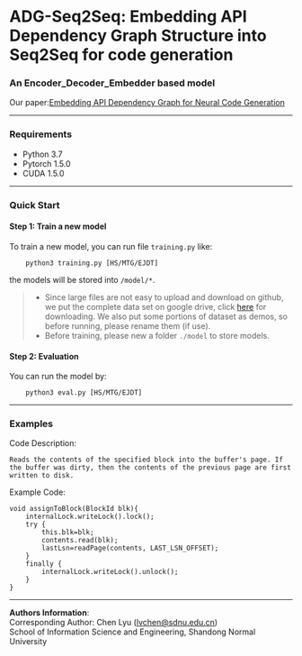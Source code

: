 # ADG-Seq2Seq: Embedding API Dependency Graph Structure into Seq2Seq for code generation
### An Encoder_Decoder_Embedder based model 

Our paper:[Embedding API Dependency Graph for Neural Code Generation](http://paperaddress.com)

---

### Requirements
* Python 3.7
* Pytorch 1.5.0
* CUDA 1.5.0

---

### Quick Start
#### Step 1: Train a new model
To train a new model, you can run file `training.py` like:  

```
    python3 training.py [HS/MTG/EJDT]
```  
the models will be stored into `/model/*`.   
> * Since large files are not easy to upload and download on github, we put the complete data set on google drive, click [here](https://drive.google.com/drive/folders/1I3oZWdeeKT9dI4eLZmYyiJB_cXFCB0ha?usp=sharing
) for downloading. We also put some portions of dataset as demos, so before running, please rename them (if use).  
> * Before training, please new a folder `./model` to store models.


#### Step 2: Evaluation
You can run the model by:
```
    python3 eval.py [HS/MTG/EJDT]
```
---
### Examples
Code Description:
```
Reads the contents of the specified block into the buffer's page. If the buffer was dirty, then the contents of the previous page are first written to disk.
```
Example Code:  
```
void assignToBlock(BlockId blk){
    internalLock.writeLock().lock();
    try {
        this.blk=blk;
        contents.read(blk);
        lastLsn=readPage(contents, LAST_LSN_OFFSET);
    }
    finally {
        internalLock.writeLock().unlock();
    }
}
```

---
**Authors Information**:  
Corresponding Author: Chen Lyu  (<lvchen@sdnu.edu.cn>)  
School of Information Science and Engineering, Shandong Normal University
